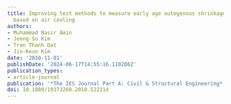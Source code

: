 ```yaml
---
title: Improving test methods to measure early age autogenous shrinkage in concrete
  based on air cooling
authors:
- Muhammad Nasir Amin
- Jeong-Su Kim
- Tran Thanh Dat
- Jin-Keun Kim
date: '2010-11-01'
publishDate: '2024-06-17T14:55:16.110286Z'
publication_types:
- article-journal
publication: '*The IES Journal Part A: Civil & Structural Engineering*'
doi: 10.1080/19373260.2010.522314
---
```


